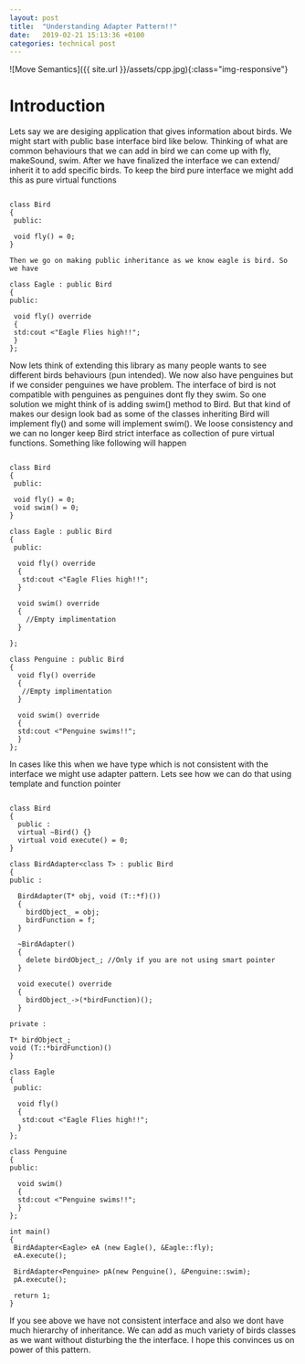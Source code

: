 ```yaml
---
layout: post
title:  "Understanding Adapter Pattern!!"
date:   2019-02-21 15:13:36 +0100
categories: technical post
---
```


![Move Semantics]({{ site.url }}/assets/cpp.jpg){:class="img-responsive"}

**Introduction**
=====================================================================================================================================

Lets say we are desiging application that gives information about birds. 
We might start with public base interface bird like below. 
Thinking of what are common behaviours that we can add in bird we can come up with 
fly, makeSound, swim. After we have finalized the interface we can extend/ inherit it to add specific birds.
To keep the bird pure interface we might add this as pure virtual functions 

~~~~~~~~~~~~~~~~~~~~~~~~~~~~~~~~~~~

class Bird 
{
 public: 
 
 void fly() = 0;
}

Then we go on making public inheritance as we know eagle is bird. So we have 

class Eagle : public Bird 
{
public:

 void fly() override
 {
 std:cout <"Eagle Flies high!!";
 }
};

~~~~~~~~~~~~~~~~~~~~~~~~~~~~~~~~~~~

Now lets think of extending this library as many people wants to see different birds behaviours (pun intended).
We now also have penguines but if we consider penguines we have problem. The interface of bird is not compatible with penguines as penguines dont fly they swim.
So one solution we might think of is adding swim() method to Bird. But that kind of makes our design look bad as some of the classes inheriting Bird will
implement fly() and some will implement swim(). We loose consistency and we can no longer keep Bird strict interface as collection of pure virtual functions.
Something like following will happen 

~~~~~~~~~~~~~~~~~~~~~~~~~~~~~~~~~~~

class Bird 
{
 public: 
 
 void fly() = 0;
 void swim() = 0;
}

class Eagle : public Bird
{
 public: 
  
  void fly() override
  {
   std:cout <"Eagle Flies high!!";
  }
  
  void swim() override
  {
    //Empty implimentation    
  }
  
};

class Penguine : public Bird
{
  void fly() override
  {
   //Empty implimentation    
  }
  
  void swim() override
  {
  std:cout <"Penguine swims!!";
  }
};

~~~~~~~~~~~~~~~~~~~~~~~~~~~~~~~~~~~

In cases like this when we have type which is not consistent with the interface we might use adapter pattern.
Lets see how we can do that using template and function pointer

~~~~~~~~~~~~~~~~~~~~~~~~~~~~~~~~~~~

class Bird
{
  public : 
  virtual ~Bird() {}
  virtual void execute() = 0;
}

class BirdAdapter<class T> : public Bird
{
public : 

  BirdAdapter(T* obj, void (T::*f)())
  {
    birdObject_ = obj;
	birdFunction = f;
  }
  
  ~BirdAdapter()
  {
    delete birdObject_; //Only if you are not using smart pointer 
  }
  
  void execute() override
  {
    birdObject_->(*birdFunction)();
  }
  
private :

T* birdObject_;
void (T::*birdFunction)()  
}

class Eagle
{
 public: 
  
  void fly()
  {
   std:cout <"Eagle Flies high!!";
  }
};

class Penguine
{
public:

  void swim()
  {
  std:cout <"Penguine swims!!";
  }
};

int main()
{
 BirdAdapter<Eagle> eA (new Eagle(), &Eagle::fly);
 eA.execute();
 
 BirdAdapter<Penguine> pA(new Penguine(), &Penguine::swim);
 pA.execute();
 
 return 1;
}

~~~~~~~~~~~~~~~~~~~~~~~~~~~~~~~~~~~

If you see above we have not consistent interface and also we dont have much hierarchy of inheritance.
We can add as much variety of birds classes as we want without disturbing the the interface.
I hope this convinces us on power of this pattern.